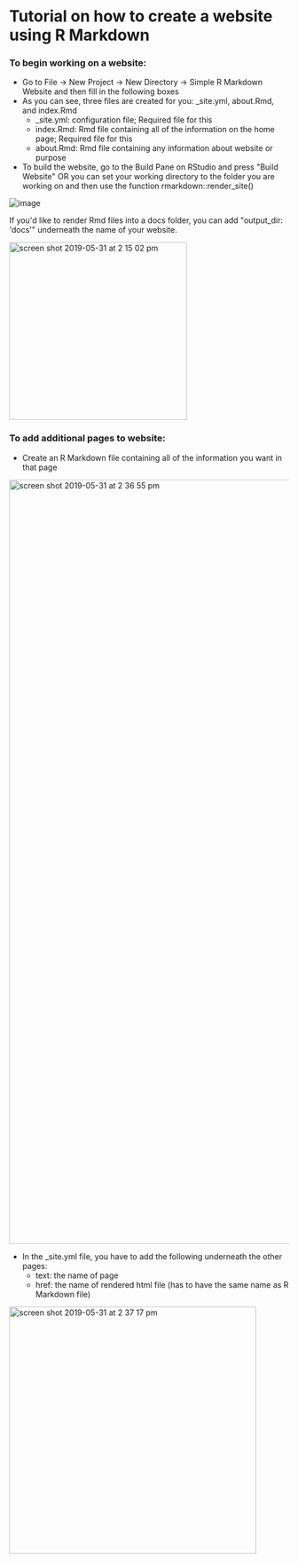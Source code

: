 # Tutorial on how to create a website using R Markdown

### To begin working on a website:
- Go to File -> New Project -> New Directory -> Simple R Markdown Website and then fill in the following boxes 
- As you can see, three files are created for you: _site.yml, about.Rmd, and index.Rmd
  - _site.yml: configuration file; Required file for this
  - index.Rmd: Rmd file containing all of the information on the home page; Required file for this
  - about.Rmd: Rmd file containing any information about website or purpose
- To build the website, go to the Build Pane on RStudio and press "Build Website" OR you can set your working directory to the folder you are working on and then use the function rmarkdown::render_site()

![image](https://media.github.nceas.ucsb.edu/user/152/files/11586800-83b0-11e9-9f8b-b542b0f59d16)

If you'd like to render Rmd files into a docs folder, you can add "output_dir: 'docs'" underneath the name of your website.

<img width="320" alt="screen shot 2019-05-31 at 2 15 02 pm" src="https://media.github.nceas.ucsb.edu/user/152/files/b40fe700-83ae-11e9-9e5f-4340b2478262">

### To add additional pages to website:
- Create an R Markdown file containing all of the information you want in that page

<img width="1377" alt="screen shot 2019-05-31 at 2 36 55 pm" src="https://media.github.nceas.ucsb.edu/user/152/files/49f94100-83b2-11e9-8b2e-43c9887b603f">

- In the _site.yml file, you have to add the following underneath the other pages:
   - text: the name of page 
   - href: the name of rendered html file (has to have the same name as R Markdown file)
   
<img width="445" alt="screen shot 2019-05-31 at 2 37 17 pm" src="https://media.github.nceas.ucsb.edu/user/152/files/5b424d80-83b2-11e9-8bfc-06e106696613">


